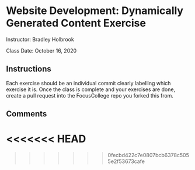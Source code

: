 # Website Development: Dynamically Generated Content Exercise
Instructor: Bradley Holbrook

Class Date: October 16, 2020

## Instructions

Each exercise should be an individual commit clearly labelling which exercise it is. Once the class is complete and your exercises are done, create a pull request into the FocusCollege repo you forked this from.

## Comments
<<<<<<< HEAD
=======

>>>>>>> 0fecbd422c7e0807bcb6378c5055e2f53673cafe
